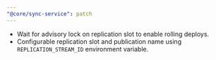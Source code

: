 ```yaml
---
"@core/sync-service": patch
---
```


- Wait for advisory lock on replication slot to enable rolling deploys.
- Configurable replication slot and publication name using `REPLICATION_STREAM_ID` environment variable.
